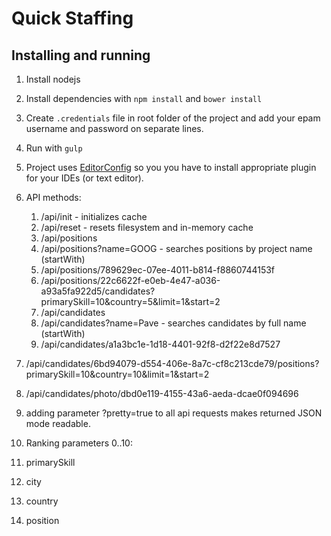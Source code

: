 # Quick Staffing

## Installing and running
1. Install nodejs
2. Install dependencies with `npm install` and `bower install`
3. Create `.credentials` file in root folder of the project and add your epam username and password on separate lines.
4. Run with `gulp`
5. Project uses [EditorConfig](http://editorconfig.org) so you you have to install appropriate plugin for your IDEs (or text editor).
6. API methods:
   1. /api/init - initializes cache
   2. /api/reset - resets filesystem and in-memory cache
   3. /api/positions
   4. /api/positions?name=GOOG - searches positions by project name (startWith)
   5. /api/positions/789629ec-07ee-4011-b814-f8860744153f
   6. /api/positions/22c6622f-e0eb-4e47-a036-a93a5fa922d5/candidates?primarySkill=10&country=5&limit=1&start=2
   7. /api/candidates
   8. /api/candidates?name=Pave - searches candidates by full name (startWith)
   9. /api/candidates/a1a3bc1e-1d18-4401-92f8-d2f22e8d7527
  10. /api/candidates/6bd94079-d554-406e-8a7c-cf8c213cde79/positions?primarySkill=10&country=10&limit=1&start=2
  11. /api/candidates/photo/dbd0e119-4155-43a6-aeda-dcae0f094696

  12. adding parameter ?pretty=true to all api requests makes returned JSON mode readable.
7. Ranking parameters 0..10:
  1. primarySkill
  2. city
  3. country
  4. position
